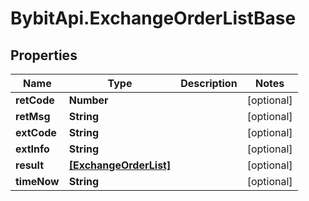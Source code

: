 # BybitApi.ExchangeOrderListBase

## Properties
Name | Type | Description | Notes
------------ | ------------- | ------------- | -------------
**retCode** | **Number** |  | [optional] 
**retMsg** | **String** |  | [optional] 
**extCode** | **String** |  | [optional] 
**extInfo** | **String** |  | [optional] 
**result** | [**[ExchangeOrderList]**](ExchangeOrderList.md) |  | [optional] 
**timeNow** | **String** |  | [optional] 


